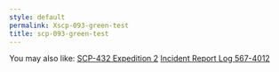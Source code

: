 ```yaml
---
style: default
permalink: Xscp-093-green-test
title: scp-093-green-test
---
```

You may also like:
[SCP-432 Expedition 2](http://scp-wiki.net/scp-432-expedition-2)
[Incident Report Log 567-4012](http://scp-wiki.net/incidence-report-log-567-4012)
